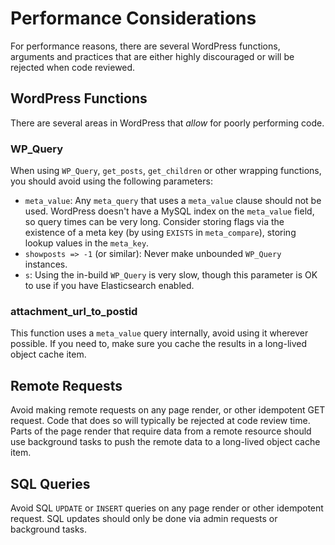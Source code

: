 # Performance Considerations

For performance reasons, there are several WordPress functions, arguments and practices that are either highly discouraged or will be rejected when code reviewed.

## WordPress Functions

There are several areas in WordPress that _allow_ for poorly performing code.

### WP_Query

When using `WP_Query`, `get_posts`, `get_children` or other wrapping functions, you should avoid using the following parameters:

- `meta_value`: Any `meta_query` that uses a `meta_value` clause should not be used. WordPress doesn't have a MySQL index on the `meta_value` field, so query times can be very long. Consider storing flags via the existence of a meta key (by using `EXISTS` in `meta_compare`), storing lookup values in the `meta_key`.
- `showposts => -1` (or similar): Never make unbounded `WP_Query` instances.
- `s`: Using the in-build `WP_Query` is very slow, though this parameter is OK to use if you have Elasticsearch enabled.

### attachment_url_to_postid

This function uses a `meta_value` query internally, avoid using it wherever possible. If you need to, make sure you cache the results in a long-lived object cache item.

## Remote Requests

Avoid making remote requests on any page render, or other idempotent GET request. Code that does so will typically be rejected at code review time. Parts of the page render that require data from a remote resource should use background tasks to push the remote data to a long-lived object cache item.

## SQL Queries

Avoid SQL `UPDATE` or `INSERT` queries on any page render or other idempotent request. SQL updates should only be done via admin requests or background tasks.

